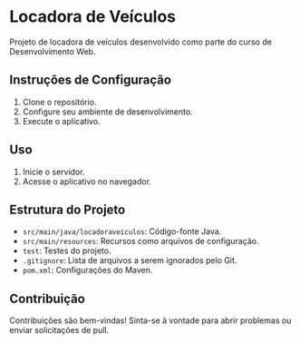 # Locadora de Veículos

Projeto de locadora de veículos desenvolvido como parte do curso de Desenvolvimento Web.

## Instruções de Configuração

1. Clone o repositório.
2. Configure seu ambiente de desenvolvimento.
3. Execute o aplicativo.

## Uso

1. Inicie o servidor.
2. Acesse o aplicativo no navegador.

## Estrutura do Projeto

- `src/main/java/locadoraveiculos`: Código-fonte Java.
- `src/main/resources`: Recursos como arquivos de configuração.
- `test`: Testes do projeto.
- `.gitignore`: Lista de arquivos a serem ignorados pelo Git.
- `pom.xml`: Configurações do Maven.

## Contribuição

Contribuições são bem-vindas! Sinta-se à vontade para abrir problemas ou enviar solicitações de pull.

